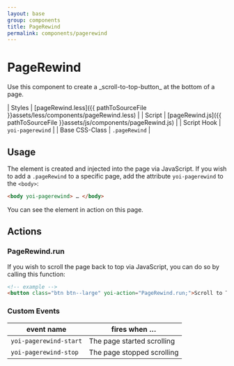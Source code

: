```yaml
---
layout: base
group: components
title: PageRewind
permalink: components/pagerewind
---
```


# PageRewind

<p class="intro">Use this component to create a _scroll-to-top-button_ at the bottom of a page.</p>

| Styles         | [pageRewind.less]({{ pathToSourceFile }}assets/less/components/pageRewind.less) |
| Script         | [pageRewind.js]({{ pathToSourceFile }}assets/js/components/pageRewind.js)       |
| Script Hook    | `yoi-pagerewind`                                                              |
| Base CSS-Class | `.pageRewind`                                                                 |

## Usage

The element is created and injected into the page via JavaScript. If you wish to add a `.pageRewind` to a specific page, add the attribute `yoi-pagerewind` to the `<body>`:

```html
<body yoi-pagerewind> … </body>
```

You can see the element in action on this page.

## Actions

### PageRewind.run

If you wish to scroll the page back to top via JavaScript, you can do so by calling this function:

```html
<!-- example -->
<button class="btn btn--large" yoi-action="PageRewind.run;">Scroll to Top</button>
```

### Custom Events

| event name             | fires when …               |
| ---------------------- | -------------------------- |
| `yoi-pagerewind-start` | The page started scrolling |
| `yoi-pagerewind-stop`  | The page stopped scrolling |